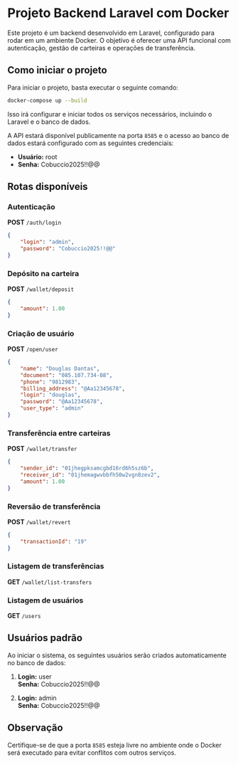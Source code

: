 
# Projeto Backend Laravel com Docker

Este projeto é um backend desenvolvido em Laravel, configurado para rodar em um ambiente Docker. O objetivo é oferecer uma API funcional com autenticação, gestão de carteiras e operações de transferência.

## Como iniciar o projeto

Para iniciar o projeto, basta executar o seguinte comando:

```bash
docker-compose up --build
```

Isso irá configurar e iniciar todos os serviços necessários, incluindo o Laravel e o banco de dados.

A API estará disponível publicamente na porta `8585` e o acesso ao banco de dados estará configurado com as seguintes credenciais:

- **Usuário:** root
- **Senha:** Cobuccio2025!!@@

## Rotas disponíveis

### Autenticação

**POST** `/auth/login`

```json
{
    "login": "admin",
    "password": "Cobuccio2025!!@@"
}
```

### Depósito na carteira

**POST** `/wallet/deposit`

```json
{
    "amount": 1.00
}
```

### Criação de usuário

**POST** `/open/user`

```json
{
    "name": "Douglas Dantas",
    "document": "085.107.734-08",
    "phone": "9812983",
    "billing_address": "@Aa12345678",
    "login": "douglas",
    "password": "@Aa12345678",
    "user_type": "admin"
}
```

### Transferência entre carteiras

**POST** `/wallet/transfer`

```json
{
    "sender_id": "01jhegpksamcgbd16rd6h5sz6b",
    "receiver_id": "01jhemagwvbbfh50w2vgn8zev2",
    "amount": 1.00
}
```

### Reversão de transferência

**POST** `/wallet/revert`

```json
{
    "transactionId": "19"
}
```

### Listagem de transferências

**GET** `/wallet/list-transfers`

### Listagem de usuários

**GET** `/users`

## Usuários padrão

Ao iniciar o sistema, os seguintes usuários serão criados automaticamente no banco de dados:

1. **Login:** user  
   **Senha:** Cobuccio2025!!@@

2. **Login:** admin  
   **Senha:** Cobuccio2025!!@@

## Observação

Certifique-se de que a porta `8585` esteja livre no ambiente onde o Docker será executado para evitar conflitos com outros serviços.
